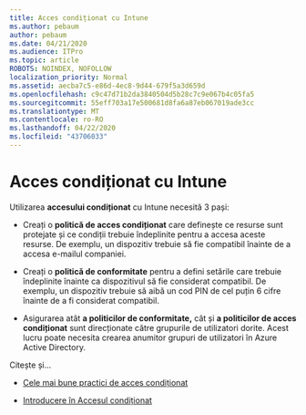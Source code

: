 ```yaml
---
title: Acces condiționat cu Intune
ms.author: pebaum
author: pebaum
ms.date: 04/21/2020
ms.audience: ITPro
ms.topic: article
ROBOTS: NOINDEX, NOFOLLOW
localization_priority: Normal
ms.assetid: aecba7c5-e86d-4ec8-9d44-679f5a3d659d
ms.openlocfilehash: c9c47d71b2da3840504d5b28c7c9e067b4c05fa5
ms.sourcegitcommit: 55eff703a17e500681d8fa6a87eb067019ade3cc
ms.translationtype: MT
ms.contentlocale: ro-RO
ms.lasthandoff: 04/22/2020
ms.locfileid: "43706033"
---
```

# <a name="conditional-access-with-intune"></a>Acces condiționat cu Intune

Utilizarea **accesului condiționat** cu Intune necesită 3 pași: 
  
- Creați o **politică de acces condiționat** care definește ce resurse sunt protejate și ce condiții trebuie îndeplinite pentru a accesa aceste resurse. De exemplu, un dispozitiv trebuie să fie compatibil înainte de a accesa e-mailul companiei. 
    
- Creați o **politică de conformitate** pentru a defini setările care trebuie îndeplinite înainte ca dispozitivul să fie considerat compatibil. De exemplu, un dispozitiv trebuie să aibă un cod PIN de cel puțin 6 cifre înainte de a fi considerat compatibil. 
    
- Asigurarea atât **a politicilor de conformitate,** cât și **a politicilor de acces condiționat** sunt direcționate către grupurile de utilizatori dorite. Acest lucru poate necesita crearea anumitor grupuri de utilizatori în Azure Active Directory. 
    
Citește și...
  
- [Cele mai bune practici de acces condiționat](https://docs.microsoft.com/azure/active-directory/conditional-access/best-practices)
    
- [Introducere în Accesul condiționat](https://docs.microsoft.com/azure/active-directory/active-directory-conditional-access-azure-portal-get-started)
    


